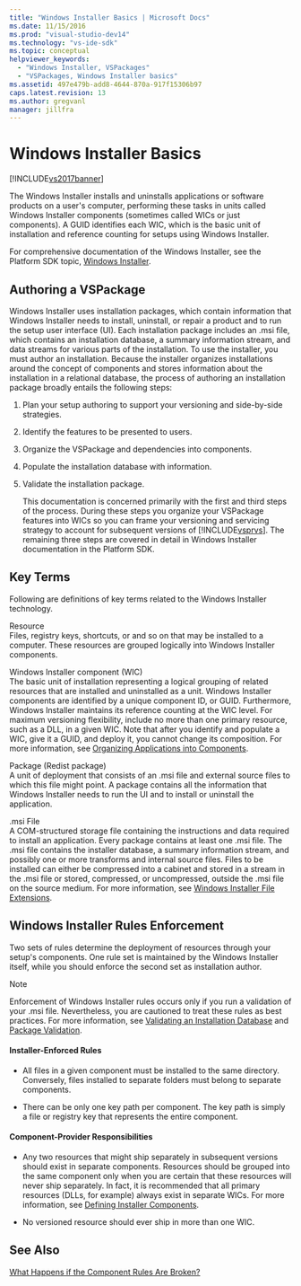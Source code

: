 ```yaml
---
title: "Windows Installer Basics | Microsoft Docs"
ms.date: 11/15/2016
ms.prod: "visual-studio-dev14"
ms.technology: "vs-ide-sdk"
ms.topic: conceptual
helpviewer_keywords: 
  - "Windows Installer, VSPackages"
  - "VSPackages, Windows Installer basics"
ms.assetid: 497e479b-add8-4644-870a-917f15306b97
caps.latest.revision: 13
ms.author: gregvanl
manager: jillfra
---
```

# Windows Installer Basics
[!INCLUDE[vs2017banner](../../includes/vs2017banner.md)]

The Windows Installer installs and uninstalls applications or software products on a user's computer, performing these tasks in units called Windows Installer components (sometimes called WICs or just components). A GUID identifies each WIC, which is the basic unit of installation and reference counting for setups using Windows Installer.  
  
 For comprehensive documentation of the Windows Installer, see the Platform SDK topic, [Windows Installer](https://docs.microsoft.com/previous-versions/2kt85ked(v=vs.120)).  
  
## Authoring a VSPackage  
 Windows Installer uses installation packages, which contain information that Windows Installer needs to install, uninstall, or repair a product and to run the setup user interface (UI). Each installation package includes an .msi file, which contains an installation database, a summary information stream, and data streams for various parts of the installation. To use the installer, you must author an installation. Because the installer organizes installations around the concept of components and stores information about the installation in a relational database, the process of authoring an installation package broadly entails the following steps:  
  
1. Plan your setup authoring to support your versioning and side-by-side strategies.  
  
2. Identify the features to be presented to users.  
  
3. Organize the VSPackage and dependencies into components.  
  
4. Populate the installation database with information.  
  
5. Validate the installation package.  
  
   This documentation is concerned primarily with the first and third steps of the process. During these steps you organize your VSPackage features into WICs so you can frame your versioning and servicing strategy to account for subsequent versions of [!INCLUDE[vsprvs](../../includes/vsprvs-md.md)]. The remaining three steps are covered in detail in Windows Installer documentation in the Platform SDK.  
  
## Key Terms  
 Following are definitions of key terms related to the Windows Installer technology.  
  
 Resource  
 Files, registry keys, shortcuts, or and so on that may be installed to a computer. These resources are grouped logically into Windows Installer components.  
  
 Windows Installer component (WIC)  
 The basic unit of installation representing a logical grouping of related resources that are installed and uninstalled as a unit. Windows Installer components are identified by a unique component ID, or GUID. Furthermore, Windows Installer maintains its reference counting at the WIC level. For maximum versioning flexibility, include no more than one primary resource, such as a DLL, in a given WIC. Note that after you identify and populate a WIC, give it a GUID, and deploy it, you cannot change its composition. For more information, see [Organizing Applications into Components](http://msdn.microsoft.com/library/aa370561.aspx).  
  
 Package (Redist package)  
 A unit of deployment that consists of an .msi file and external source files to which this file might point. A package contains all the information that Windows Installer needs to run the UI and to install or uninstall the application.  
  
 .msi File  
 A COM-structured storage file containing the instructions and data required to install an application. Every package contains at least one .msi file. The .msi file contains the installer database, a summary information stream, and possibly one or more transforms and internal source files. Files to be installed can either be compressed into a cabinet and stored in a stream in the .msi file or stored, compressed, or uncompressed, outside the .msi file on the source medium. For more information, see [Windows Installer File Extensions](http://msdn.microsoft.com/library/aa372842\(VS.85\).aspx).  
  
## Windows Installer Rules Enforcement  
 Two sets of rules determine the deployment of resources through your setup's components. One rule set is maintained by the Windows Installer itself, while you should enforce the second set as installation author.  
  
> [!NOTE]
>  Enforcement of Windows Installer rules occurs only if you run a validation of your .msi file. Nevertheless, you are cautioned to treat these rules as best practices. For more information, see [Validating an Installation Database](http://msdn.microsoft.com/library/aa372477\(VS.85\).aspx) and [Package Validation](http://msdn.microsoft.com/library/aa370569\(VS.85\).aspx).  
  
#### Installer-Enforced Rules  
  
-   All files in a given component must be installed to the same directory. Conversely, files installed to separate folders must belong to separate components.  
  
-   There can be only one key path per component. The key path is simply a file or registry key that represents the entire component.  
  
#### Component-Provider Responsibilities  
  
-   Any two resources that might ship separately in subsequent versions should exist in separate components. Resources should be grouped into the same component only when you are certain that these resources will never ship separately. In fact, it is recommended that all primary resources (DLLs, for example) always exist in separate WICs. For more information, see [Defining Installer Components](http://msdn.microsoft.com/library/aa368269\(VS.85\).aspx).  
  
-   No versioned resource should ever ship in more than one WIC.  
  
## See Also  
 [What Happens if the Component Rules Are Broken?](http://msdn.microsoft.com/library/aa372795\(VS.85\).aspx)

